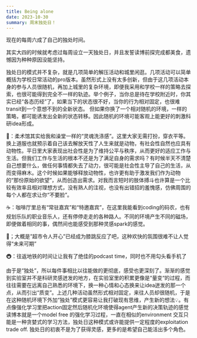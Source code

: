 ```yaml
---
title: Being alone
date: 2023-10-30
summary: 周末独处日！
---
```





现在的每周六成了自己的独处时间。

其实大四的时候就考虑过每周设立一天独处日，并且发誓读博前探完成都美食，遗憾因为种种原因没能坚持。

独处日的模式并不复杂，就是几项简单的解压活动和城里闲逛。几项活动可以简单概括为学校日常活动的pro版本。虽然形式上没有太多创新，但由于这几项活动本身的参与人员很随机，再加上城里的复杂环境，即便我采用和学校一样的策略去探索，也很可能得到完全不一样的轨迹。举个例子，当你总是待在学校附近时，你其实已经“各态历经”了，如果当下的状态很不好，当你的行为相对固定，也很难transit到一个意想不到的全新状态。 但如果你换了一个相对随机的环境，一样的策略，都可能诱发出全新的状态转移。因此随机的环境可能客观上能更好的刺激科研idea形成。


🤼：柔术馆其实给我和澡堂一样的“灵魂洗涤感”。这里大家无需打扮，穿衣平等。换上道服也就预示着自己该去解放天性了人生来就是动物，有社会性自然也应具有动物性。平日里大家表现出社会性是为了维持公平与秩序，从而更好的适应工作与生活。但我们工作与生活的根本不还是为了满足自身的需求吗？有时候半天不清楚自己想要什么，做任何事情都失去了动力，很可能是社会性主导了自己的生活，从而变得麻木。这个时候如果能够释放动物性，也许更有助于激发我们作为动物的“那份原始的欲望”，从而创造出需求。对我而言短时的肢体搏斗也许算是一个比较有效率且相对理想方式，没有熟人的注视，也没有出错招的羞愧感，仿佛周围的每个人都在求让你“不要脸”。

☕️：咖啡厅里总有“常驻嘉宾”和“特邀嘉宾”，在这里我能看到coding的码农，也有规划乐队的职业音乐人，还有停停走走的各种路人。不同的环境产生不同的磁场，即便做着相同的事，偶然间也能感受到那种灵感spark的感觉。

🛒；大概是”超市令人开心”已经成为膝跳反应了吧，这种欢快的氛围很难不让人觉得“未来可期”

🚇：往返地铁的时间让让我有了绝佳的podcast time，同时也不用勾头看手机了

由于是“独处”，所以每件事相比以往能做的更彻底，感受也更深刻了。渐渐的感觉到实验室并不是科研灵感迸发的地方，在实验室里的积累更像是“量变“的过程，而往往需要在远离自己熟悉的环境下，换一种心情和心态换来让idea迸发的那一个点，从而引出“质变”。上述几种活动虽然形式相对固定，来往人员却很随机，于是在这种随机环境下外加“独处”模式更容易让我打破现有思维，产生新的想法💡。有点像强化学习里把action固定然后随机化环境使得agent产生新的决策轨迹的感觉 读博本就是一个model free 的强化学习过程，一直在相似的environment 交互只能是一种贪婪式的学习方法，独处日这种模式或许能提供一定程度的exploitation trade off. 独处日的初衷不是为了获得灵感，更多的是希望自己能活出多个角色。





